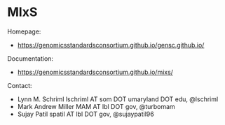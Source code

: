 MIxS
====

Homepage:
* https://genomicsstandardsconsortium.github.io/gensc.github.io/

Documentation:
* https://genomicsstandardsconsortium.github.io/mixs/


Contact:
* Lynn M. Schriml lschriml AT som DOT umaryland DOT edu, @lschriml
* Mark Andrew Miller MAM AT lbl DOT gov, @turbomam
* Sujay Patil spatil AT lbl DOT gov, @sujaypatil96
